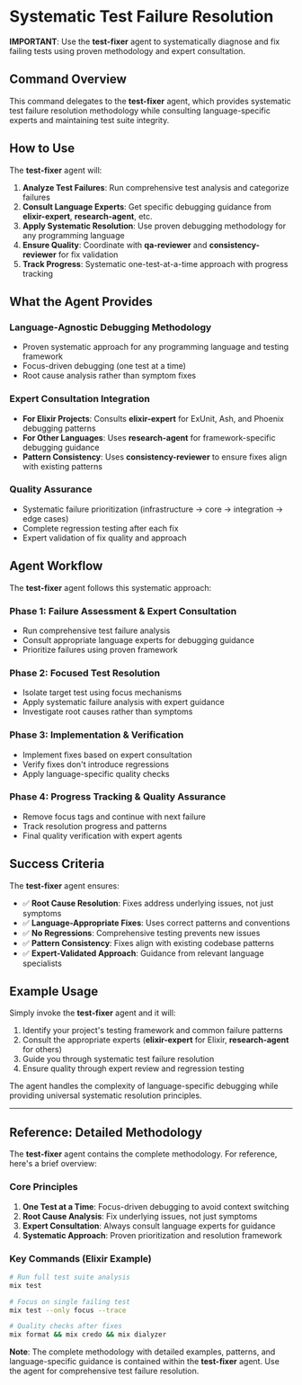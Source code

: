 # Systematic Test Failure Resolution

**IMPORTANT**: Use the **test-fixer** agent to systematically diagnose and fix failing tests using proven methodology and expert consultation.

## Command Overview

This command delegates to the **test-fixer** agent, which provides systematic test failure resolution methodology while consulting language-specific experts and maintaining test suite integrity.

## How to Use

The **test-fixer** agent will:

1. **Analyze Test Failures**: Run comprehensive test analysis and categorize failures
2. **Consult Language Experts**: Get specific debugging guidance from **elixir-expert**, **research-agent**, etc.
3. **Apply Systematic Resolution**: Use proven debugging methodology for any programming language
4. **Ensure Quality**: Coordinate with **qa-reviewer** and **consistency-reviewer** for fix validation
5. **Track Progress**: Systematic one-test-at-a-time approach with progress tracking

## What the Agent Provides

### **Language-Agnostic Debugging Methodology**
- Proven systematic approach for any programming language and testing framework
- Focus-driven debugging (one test at a time)
- Root cause analysis rather than symptom fixes

### **Expert Consultation Integration**
- **For Elixir Projects**: Consults **elixir-expert** for ExUnit, Ash, and Phoenix debugging patterns
- **For Other Languages**: Uses **research-agent** for framework-specific debugging guidance
- **Pattern Consistency**: Uses **consistency-reviewer** to ensure fixes align with existing patterns

### **Quality Assurance**
- Systematic failure prioritization (infrastructure → core → integration → edge cases)
- Complete regression testing after each fix
- Expert validation of fix quality and approach

## Agent Workflow

The **test-fixer** agent follows this systematic approach:

### Phase 1: Failure Assessment & Expert Consultation
- Run comprehensive test failure analysis
- Consult appropriate language experts for debugging guidance
- Prioritize failures using proven framework

### Phase 2: Focused Test Resolution
- Isolate target test using focus mechanisms
- Apply systematic failure analysis with expert guidance
- Investigate root causes rather than symptoms

### Phase 3: Implementation & Verification
- Implement fixes based on expert consultation
- Verify fixes don't introduce regressions
- Apply language-specific quality checks

### Phase 4: Progress Tracking & Quality Assurance
- Remove focus tags and continue with next failure
- Track resolution progress and patterns
- Final quality verification with expert agents

## Success Criteria

The **test-fixer** agent ensures:
- ✅ **Root Cause Resolution**: Fixes address underlying issues, not just symptoms
- ✅ **Language-Appropriate Fixes**: Uses correct patterns and conventions
- ✅ **No Regressions**: Comprehensive testing prevents new issues
- ✅ **Pattern Consistency**: Fixes align with existing codebase patterns
- ✅ **Expert-Validated Approach**: Guidance from relevant language specialists

## Example Usage

Simply invoke the **test-fixer** agent and it will:
1. Identify your project's testing framework and common failure patterns
2. Consult the appropriate experts (**elixir-expert** for Elixir, **research-agent** for others)
3. Guide you through systematic test failure resolution
4. Ensure quality through expert review and regression testing

The agent handles the complexity of language-specific debugging while providing universal systematic resolution principles.

---

## Reference: Detailed Methodology 

The **test-fixer** agent contains the complete methodology. For reference, here's a brief overview:

### Core Principles
1. **One Test at a Time**: Focus-driven debugging to avoid context switching
2. **Root Cause Analysis**: Fix underlying issues, not just symptoms  
3. **Expert Consultation**: Always consult language experts for guidance
4. **Systematic Approach**: Proven prioritization and resolution framework

### Key Commands (Elixir Example)
```bash
# Run full test suite analysis
mix test

# Focus on single failing test
mix test --only focus --trace

# Quality checks after fixes
mix format && mix credo && mix dialyzer
```

**Note**: The complete methodology with detailed examples, patterns, and language-specific guidance is contained within the **test-fixer** agent. Use the agent for comprehensive test failure resolution.
